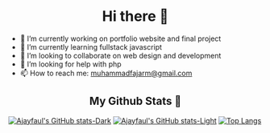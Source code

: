 <div align="center"><h1>Hi there 👋</div>

<!--
**ajayfaul/ajayfaul** is a ✨ _special_ ✨ repository because its `README.md` (this file) appears on your GitHub profile.

Here are some ideas to get you started:


-->

- 🔭 I’m currently working on portfolio website and final project
- 🌱 I’m currently learning fullstack javascript
- 👯 I’m looking to collaborate on web design and development
- 🤔 I’m looking for help with php
- 📫 How to reach me: muhammadfajarm@gmail.com

 <div align="center"><h2>My Github Stats 🌟</div>
  
[![Ajayfaul's GitHub stats-Dark](https://github-readme-stats.vercel.app/api?username=ajayfaul&show_icons=true&theme=dark#gh-dark-mode-only)](https://github.com/ajayfaul/github-readme-stats#gh-dark-mode-only)
[![Ajayfaul's GitHub stats-Light](https://github-readme-stats.vercel.app/api?username=ajayfaul&show_icons=true&theme=default#gh-light-mode-only)](https://github.com/ajayfaul/github-readme-stats#gh-light-mode-only)
[![Top Langs](https://github-readme-stats.vercel.app/api/top-langs/?username=ajayfaul&layout=compact)](https://github.com/ajayfaul/github-readme-stats)

